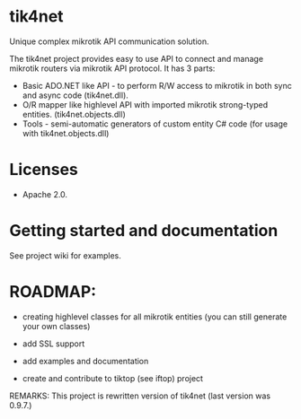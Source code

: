 tik4net
====

Unique complex mikrotik API communication solution.

The tik4net project provides easy to use API to connect and manage mikrotik routers via mikrotik API protocol.
It has 3 parts:
* Basic ADO.NET like API - to perform R/W access to mikrotik in both sync and async code (tik4net.dll).
* O/R mapper like highlevel API with imported mikrotik strong-typed entities. (tik4net.objects.dll) 
* Tools - semi-automatic generators of custom entity C# code (for usage with tik4net.objects.dll)

# Licenses
* Apache 2.0.

# Getting started and documentation
See project wiki for examples.
  
# ROADMAP:
* creating highlevel classes for all mikrotik entities (you can still generate your own classes)
* add SSL support
* add examples and documentation

* create and contribute to tiktop (see iftop) project 

REMARKS: This project is rewritten version of tik4net (last version was 0.9.7.)